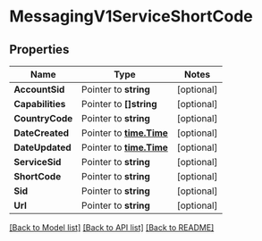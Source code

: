 # MessagingV1ServiceShortCode

## Properties
Name | Type | Notes
------------ | ------------- | -------------
**AccountSid** | Pointer to **string** | [optional] 
**Capabilities** | Pointer to **[]string** | [optional] 
**CountryCode** | Pointer to **string** | [optional] 
**DateCreated** | Pointer to [**time.Time**](time.Time.md) | [optional] 
**DateUpdated** | Pointer to [**time.Time**](time.Time.md) | [optional] 
**ServiceSid** | Pointer to **string** | [optional] 
**ShortCode** | Pointer to **string** | [optional] 
**Sid** | Pointer to **string** | [optional] 
**Url** | Pointer to **string** | [optional] 

[[Back to Model list]](../README.md#documentation-for-models) [[Back to API list]](../README.md#documentation-for-api-endpoints) [[Back to README]](../README.md)


